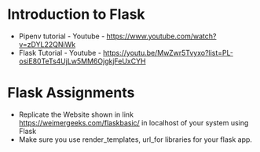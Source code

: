 # Introduction to Flask

* Pipenv tutorial - Youtube - https://www.youtube.com/watch?v=zDYL22QNiWk
* Flask Tutorial - Youtube - https://youtu.be/MwZwr5Tvyxo?list=PL-osiE80TeTs4UjLw5MM6OjgkjFeUxCYH

# Flask Assignments

* Replicate the Website shown in link https://weimergeeks.com/flaskbasic/ in localhost of your system using Flask 
* Make sure you use render_templates, url_for libraries for your flask app.
